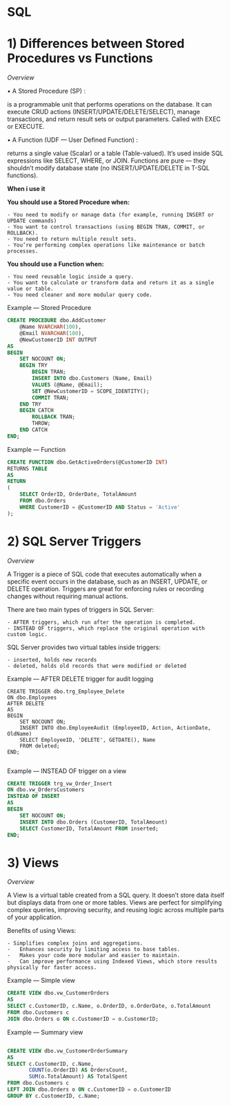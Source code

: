 # SQL
# 1) Differences between Stored Procedures vs Functions

*Overview*

•	A Stored Procedure (SP) :

is a programmable unit that performs operations on the database. It can execute CRUD actions (INSERT/UPDATE/DELETE/SELECT), manage transactions, and return result sets or output parameters. Called with EXEC or EXECUTE.

•	A Function (UDF — User Defined Function) :

returns a single value (Scalar) or a table (Table-valued). It’s used inside SQL expressions like SELECT, WHERE, or JOIN. Functions are pure — they shouldn’t modify database state (no INSERT/UPDATE/DELETE in T-SQL functions).

**When i use it**

**You should use a Stored Procedure when:**

	- You need to modify or manage data (for example, running INSERT or UPDATE commands)
    - You want to control transactions (using BEGIN TRAN, COMMIT, or ROLLBACK).
	- You need to return multiple result sets.
	- You’re performing complex operations like maintenance or batch processes.

**You should use a Function when:**

	- You need reusable logic inside a query.
	- You want to calculate or transform data and return it as a single value or table.
	- You need cleaner and more modular query code.
  
Example — Stored Procedure



```sql
CREATE PROCEDURE dbo.AddCustomer
    @Name NVARCHAR(100),
    @Email NVARCHAR(100),
    @NewCustomerID INT OUTPUT
AS
BEGIN
    SET NOCOUNT ON;
    BEGIN TRY
        BEGIN TRAN;
        INSERT INTO dbo.Customers (Name, Email)
        VALUES (@Name, @Email);
        SET @NewCustomerID = SCOPE_IDENTITY();
        COMMIT TRAN;
    END TRY
    BEGIN CATCH
        ROLLBACK TRAN;
        THROW;
    END CATCH
END;


```
Example — Function


```sql
CREATE FUNCTION dbo.GetActiveOrders(@CustomerID INT)
RETURNS TABLE
AS
RETURN
(
    SELECT OrderID, OrderDate, TotalAmount
    FROM dbo.Orders
    WHERE CustomerID = @CustomerID AND Status = 'Active'
);


```
# 2) SQL Server Triggers

*Overview*

A Trigger is a piece of SQL code that executes automatically when a specific event occurs in the database, such as an INSERT, UPDATE, or DELETE operation. Triggers are great for enforcing rules or recording changes without requiring manual actions.

There are two main types of triggers in SQL Server:

    - AFTER triggers, which run after the operation is completed.
    - INSTEAD OF triggers, which replace the original operation with custom logic.

SQL Server provides two virtual tables inside triggers:

    - inserted, holds new records
    - deleted, holds old records that were modified or deleted


  Example — AFTER DELETE trigger for audit logging


```
CREATE TRIGGER dbo.trg_Employee_Delete
ON dbo.Employees
AFTER DELETE
AS
BEGIN
    SET NOCOUNT ON;
    INSERT INTO dbo.EmployeeAudit (EmployeeID, Action, ActionDate, OldName)
    SELECT EmployeeID, 'DELETE', GETDATE(), Name
    FROM deleted;
END;


```
Example — INSTEAD OF trigger on a view


```sql
CREATE TRIGGER trg_vw_Order_Insert
ON dbo.vw_OrdersCustomers
INSTEAD OF INSERT
AS
BEGIN
    SET NOCOUNT ON;
    INSERT INTO dbo.Orders (CustomerID, TotalAmount)
    SELECT CustomerID, TotalAmount FROM inserted;
END;
```
# 3) Views

*Overview*

A View is a virtual table created from a SQL query. It doesn’t store data itself but displays data from one or more tables. Views are perfect for simplifying complex queries, improving security, and reusing logic across multiple parts of your application.

Benefits of using Views:

    - Simplifies complex joins and aggregations.
	-	Enhances security by limiting access to base tables.
	-	Makes your code more modular and easier to maintain.
	-	Can improve performance using Indexed Views, which store results physically for faster access.

Example — Simple view


```sql
CREATE VIEW dbo.vw_CustomerOrders
AS
SELECT c.CustomerID, c.Name, o.OrderID, o.OrderDate, o.TotalAmount
FROM dbo.Customers c
JOIN dbo.Orders o ON c.CustomerID = o.CustomerID;

```

Example — Summary view


```sql

CREATE VIEW dbo.vw_CustomerOrderSummary
AS
SELECT c.CustomerID, c.Name,
       COUNT(o.OrderID) AS OrdersCount,
       SUM(o.TotalAmount) AS TotalSpent
FROM dbo.Customers c
LEFT JOIN dbo.Orders o ON c.CustomerID = o.CustomerID
GROUP BY c.CustomerID, c.Name;
```



  

  

